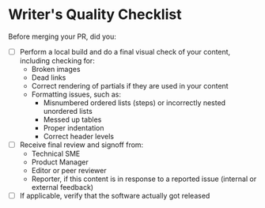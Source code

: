 # Writer's Quality Checklist

Before merging your PR, did you:

- [ ] Perform a local build and do a final visual check of your content, including checking for:
  - Broken images
  - Dead links
  - Correct rendering of partials if they are used in your content
  - Formatting issues, such as:
    - Misnumbered ordered lists (steps) or incorrectly nested unordered lists
    - Messed up tables
    - Proper indentation
    - Correct header levels
- [ ] Receive final review and signoff from:
  - Technical SME
  - Product Manager
  - Editor or peer reviewer
  - Reporter, if this content is in response to a reported issue (internal or external feedback)
- [ ] If applicable, verify that the software actually got released
